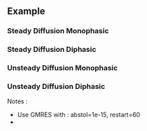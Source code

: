 ## Example

### Steady Diffusion Monophasic

### Steady Diffusion Diphasic

### Unsteady Diffusion Monophasic

### Unsteady Diffusion Diphasic

Notes : 
- Use GMRES with : abstol=1e-15, restart=60
- 